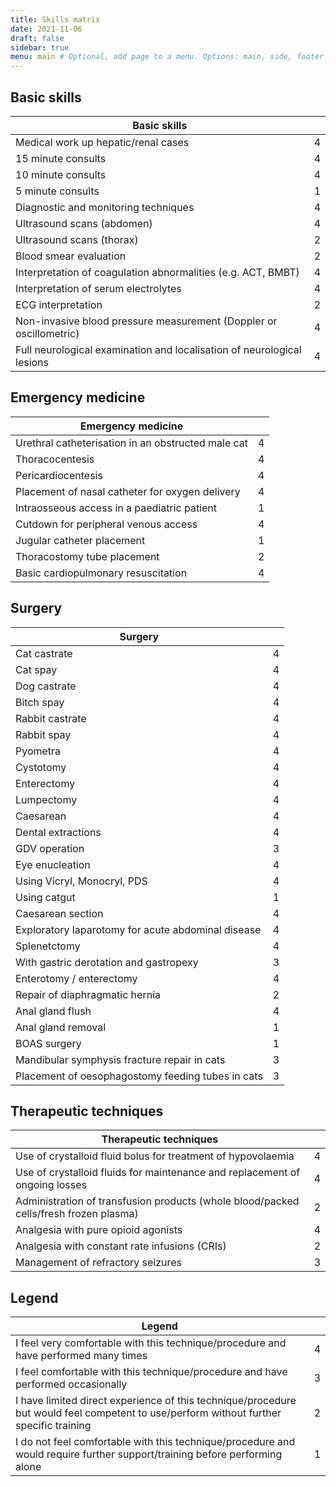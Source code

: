 ```yaml
---
title: Skills matrix
date: 2021-11-06
draft: false
sidebar: true
menu: main # Optional, add page to a menu. Options: main, side, footer
---
```

## Basic skills
| Basic skills                                                                                                                           |   |
| -------------------------------------------------------------------------------------------------------------------------------------- | - |
| Medical work up hepatic/renal cases                                                                                                    | 4 |
| 15 minute consults                                                                                                                     | 4 |
| 10 minute consults                                                                                                                     | 4 |
| 5 minute consults                                                                                                                      | 1 |
| Diagnostic and monitoring techniques                                                                                                   | 4 |
| Ultrasound scans (abdomen)                                                                                                             | 4 |
| Ultrasound scans (thorax)                                                                                                              | 2 |
| Blood smear evaluation                                                                                                                 | 2 |
| Interpretation of coagulation abnormalities (e.g. ACT, BMBT)                                                                           | 4 |
| Interpretation of serum electrolytes                                                                                                   | 4 |
| ECG interpretation                                                                                                                     | 2 |
| Non-invasive blood pressure measurement (Doppler or oscillometric)                                                                     | 4 |
| Full neurological examination and localisation of neurological lesions                                                                 | 4 |

## Emergency medicine
| Emergency medicine                                                                                                                     |   |
| -------------------------------------------------------------------------------------------------------------------------------------- | - |
| Urethral catheterisation in an obstructed male cat                                                                                     | 4 |
| Thoracocentesis                                                                                                                        | 4 |
| Pericardiocentesis                                                                                                                     | 4 |
| Placement of nasal catheter for oxygen delivery                                                                                        | 4 |
| Intraosseous access in a paediatric patient                                                                                            | 1 |
| Cutdown for peripheral venous access                                                                                                   | 4 |
| Jugular catheter placement                                                                                                             | 1 |
| Thoracostomy tube placement                                                                                                            | 2 |
| Basic cardiopulmonary resuscitation                                                                                                    | 4 |

## Surgery
| Surgery                                                                                                                                |   |
| -------------------------------------------------------------------------------------------------------------------------------------- | - |
| Cat castrate                                                                                                                           | 4 |
| Cat spay                                                                                                                               | 4 |
| Dog castrate                                                                                                                           | 4 |
| Bitch spay                                                                                                                             | 4 |
| Rabbit castrate                                                                                                                        | 4 |
| Rabbit spay                                                                                                                            | 4 |
| Pyometra                                                                                                                               | 4 |
| Cystotomy                                                                                                                              | 4 |
| Enterectomy                                                                                                                            | 4 |
| Lumpectomy                                                                                                                             | 4 |
| Caesarean                                                                                                                              | 4 |
| Dental extractions                                                                                                                     | 4 |
| GDV operation                                                                                                                          | 3 |
| Eye enucleation                                                                                                                        | 4 |
| Using Vicryl, Monocryl, PDS                                                                                                            | 4 |
| Using catgut                                                                                                                           | 1 |
| Caesarean section                                                                                                                      | 4 |
| Exploratory laparotomy for acute abdominal disease                                                                                     | 4 |
| Splenetctomy                                                                                                                           | 4 |
| With gastric derotation and gastropexy                                                                                                 | 3 |
| Enterotomy / enterectomy                                                                                                               | 4 |
| Repair of diaphragmatic hernia                                                                                                         | 2 |
| Anal gland flush                                                                                                                       | 4 |
| Anal gland removal                                                                                                                     | 1 |
| BOAS surgery                                                                                                                           | 1 |
| Mandibular symphysis fracture repair in cats                                                                                           | 3 |
| Placement of oesophagostomy feeding tubes in cats                                                                                      | 3 |

## Therapeutic techniques
| Therapeutic techniques                                                                                                                 |   |
| -------------------------------------------------------------------------------------------------------------------------------------- | - |
| Use of crystalloid fluid bolus for treatment of hypovolaemia                                                                           | 4 |
| Use of crystalloid fluids for maintenance and replacement of ongoing losses                                                            | 4 |
| Administration of transfusion products (whole blood/packed cells/fresh frozen plasma)                                                  | 2 |
| Analgesia with pure opioid agonists                                                                                                    | 4 |
| Analgesia with constant rate infusions (CRIs)                                                                                          | 2 |
| Management of refractory seizures                                                                                                      | 3 |

## Legend
| Legend                                                                                                                                 |   |
| -------------------------------------------------------------------------------------------------------------------------------------- | - |
| I feel very comfortable with this technique/procedure and have performed many times                                                    | 4 |
| I feel comfortable with this technique/procedure and have performed occasionally                                                       | 3 |
| I have limited direct experience of this technique/procedure but would feel competent to use/perform without further specific training | 2 |
| I do not feel comfortable with this technique/procedure and would require further support/training before performing alone             | 1 |


